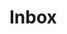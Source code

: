 # Inbox

[//begin]: # "Autogenerated link references for markdown compatibility"
[todo]: todo "Todo"
[//end]: # "Autogenerated link references"
